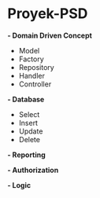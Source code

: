 # Proyek-PSD
**- Domain Driven Concept**
  - Model
  - Factory
  - Repository
  - Handler
  - Controller
    
**- Database**
  - Select
  - Insert
  - Update
  - Delete

**- Reporting**
  
**- Authorization**
  
**- Logic**
